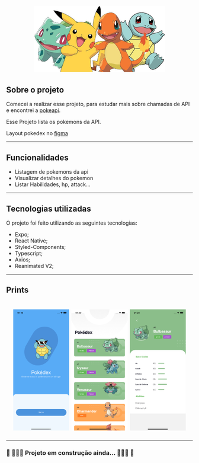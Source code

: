 <h1 align="center">
  <img alt="Logo" src="./assets/pokemon.jpeg" width="70%">
</h1>

## <b>Sobre o projeto</b>

Comecei a realizar esse projeto, para estudar mais sobre chamadas de API e encontrei a [pokeapi](https://pokeapi.co).

Esse Projeto lista os pokemons da API.

Layout pokedex no [figma](https://www.figma.com/file/THLxZSlOoUYMZrjFg0Kl1M/Pokédex?node-id=18241%3A2789)

---

## <b>Funcionalidades</b>

- Listagem de pokemons da api
- Visualizar detalhes do pokemon
- Listar Habilidades, hp, attack...

---

## <b>Tecnologias utilizadas</b>

O projeto foi feito utilizando as seguintes tecnologias:

- Expo;
- React Native;
- Styled-Components;
- Typescript;
- Axios;
- Reanimated V2;

---

## <b>Prints</b> 

<h1 align="center">
    <img src="./assets/screen01.png" width="30%">
    <img src="./assets/screen02.png" width="30%">
    <img src="./assets/screen03.png" width="30%">
    
</h1>

---

### <b>🚧 👩🏻‍💻 Projeto em construção ainda... 👩🏻‍💻 🚧</b>
